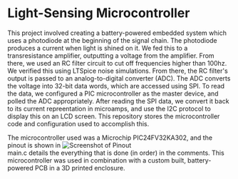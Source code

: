 # Light-Sensing Microcontroller
This project involved creating a battery-powered embedded system which uses a photodiode at the beginning of the signal chain. The photodiode produces a current when light is shined on it. We fed this to a transresistance amplifier, outputting a voltage from the amplifier. From there, we used an RC filter circuit to cut off frequencies higher than 100hz. We verified this using LTSpice noise simulations. From there, the RC filter's output is passed to an analog-to-digital converter (ADC). The ADC converts the voltage into 32-bit data words, which are accessed using SPI. To read the data, we configured a PIC microcontroller as the master device, and polled the ADC appropriately. After reading the SPI data, we convert it back to its current repreentation in microamps, and use the I2C protocol to display this on an LCD screen. This repository stores the microcontroller code and configuration used to accomplish this.


The microcontroller used was a Microchip PIC24FV32KA302, and the pinout is shown in ![Screenshot of Pinout](./pic24fv_pinout.PNG) <br />
main.c details the everything that is done (in order) in the comments. This microcontroller was used in combination with a custom built, battery-powered PCB in a 3D printed enclosure.
